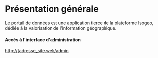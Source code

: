 # Présentation générale

Le portail de données est une application tierce de la plateforme Isogeo, dédiée à la valorisation de l'information géographique.



#### Accès à l'interface d'administration

[http://\[adresse\_site.web/admin](http://[adresse_site.web/admin)







